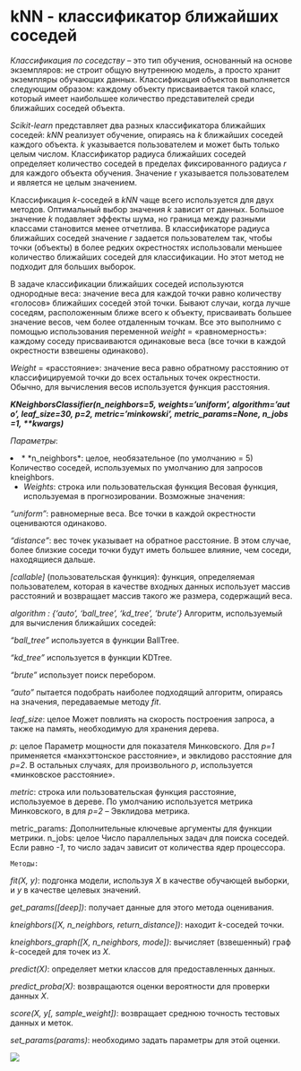 **kNN - классификатор ближайших соседей**
=======================================

*Классификация по соседству* – это тип обучения, основанный на основе экземпляров: не строит общую внутреннюю модель, а просто хранит экземпляры обучающих данных. Классификация объектов выполняется следующим образом: каждому объекту присваивается такой класс, который имеет наибольшее количество представителей среди ближайших соседей объекта. 

*Scikit-learn* представляет два разных классификатора ближайших соседей: *kNN* реализует обучение, опираясь на *k* ближайших соседей каждого объекта. *k* указывается пользователем и может быть только целым числом. Классификатор радиуса ближайших соседей определяет количество соседей в пределах фиксированного радиуса *r* для каждого объекта обучения. Значение r указывается пользователем и является не целым значением.

Классификация *k*-соседей в *kNN* чаще всего используется для двух методов. Оптимальный выбор значения *k* зависит от данных. Большое значение *k* подавляет эффекты шума, но граница между разными классами становится менее отчетлива. В классификаторе радиуса ближайших соседей значение *r* задается пользователем так, чтобы точки (объекты) в более редких окрестностях использовали меньшее количество ближайших соседей для классификации. Но этот метод не подходит для больших выборок. 

В задаче классификации ближайших соседей используются однородные веса: значение веса для каждой точки равно количеству «голосов» ближайших соседей этой точки. Бывают случаи, когда лучше соседям, расположенным ближе всего к объекту, присваивать большее значение весов, чем более отдаленным точкам. Все это выполнимо с помощью использования переменной *weight* = «равномерность»: каждому соседу присваиваются одинаковые веса (все точки в каждой окрестности взвешены одинаково).

*Weight* = «расстояние»: значение веса равно обратному расстоянию от классифицируемой точки до всех остальных точек окрестности. Обычно, для вычисления весов используется функция расстояния.

**_KNeighborsClassifier(n_neighbors=5, weights=’uniform’, algorithm=’auto’, leaf_size=30, p=2, metric=’minkowski’, metric_params=None, n_jobs=1, **kwargs)_**

*Параметры*:

<li>
* *n_neighbors*: целое, необязательное (по умолчанию = 5)
	Количество соседей, используемых по умолчанию для запросов kneighbors.

* *Weights*: строка или пользовательская функция
	Весовая функция, используемая в прогнозировании. Возможные значения:

*“uniform”*: равномерные веса. Все точки в каждой окрестности оцениваются одинаково.

*“distance”*: вес точек указывает на обратное расстояние. В этом случае, более близкие соседи точки будут иметь большее влияние, чем соседи, находящиеся дальше.

*[callable]* (пользовательская функция): функция, определяемая пользователем, которая в качестве входных данных использует массив расстояний и возвращает массив такого же размера, содержащий веса.

*algorithm : {‘auto’, ‘ball_tree’, ‘kd_tree’, ‘brute’}*
Алгоритм, используемый для вычисления ближайших соседей:

*“ball_tree”* используется в функции BallTree.

*“kd_tree”* используется в функции KDTree.

*“brute”* использует поиск перебором.

*“auto”* пытается подобрать наиболее подходящий алгоритм, опираясь на значения, передаваемые методу *fit*.

*leaf_size*: целое
	Может повлиять на скорость построения запроса, а также на память, необходимую для хранения дерева.
	
*p*: целое
	Параметр мощности для показателя Минковского. Для *р=1* применяется «манхэттонское расстояние», и эвклидово расстояние для *р=2*. В остальных случаях, для произвольного *р*, используется «минковское расстояние».
	
*metric*: строка или пользовательская функция
	расстояние, используемое в дереве. По умолчанию используется метрика Минковского, в для *р=2* – Эвклидова метрика.
	
metric_params: 
	Дополнительные ключевые аргументы для функции метрики.
n_jobs: целое
	Число параллельных задач для поиска соседей. Если равно *-1*, то число задач зависит от количества ядер процессора.
	
	Методы:
*fit(X, y)*: подгонка модели, используя *Х* в качестве обучающей выборки, и *у* в качестве целевых значений.

*get_params([deep])*: получает данные для этого метода оценивания.

*kneighbors([X, n_neighbors, return_distance])*:  находит *k*-соседей точки.

*kneighbors_graph([X, n_neighbors, mode])*: вычисляет (взвешенный) граф *k*-соседей для точек из *Х*.

*predict(X)*: определяет метки классов для предоставленных данных.

*predict_proba(X)*: возвращаются оценки вероятности для проверки данных *Х*.

*score(X, y[, sample_weight])*: возвращает среднюю точность тестовых данных и меток.

*set_params(params)*: необходимо задать параметры для этой оценки.

![](https://raw.githubusercontent.com/Kursaitova/KNN/master/PIC.png)

